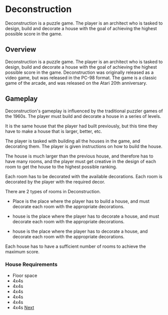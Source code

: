 # Deconstruction

Deconstruction is a puzzle game. The player is an architect who is tasked to design, build and decorate a house with the goal of achieving the highest possible score in the game.

## Overview

Deconstruction is a puzzle game. The player is an architect who is tasked to design, build and decorate a house with the goal of achieving the highest possible score in the game. Deconstruction was originally released as a video game, but was released in the PC-98 format. The game is a classic game of the arcade, and was released on the Atari 20th anniversary.

## Gameplay

Deconstruction's gameplay is influenced by the traditional puzzler games of the 1960s. The player must build and decorate a house in a series of levels.

It is the same house that the player had built previously, but this time they have to make a house that is larger, better, etc.

The player is tasked with building all the houses in the game, and decorating them. The player is given instructions on how to build the house.

The house is much larger than the previous house, and therefore has to have many rooms, and the player must get creative in the design of each room to get the house to the highest possible ranking.

Each room has to be decorated with the available decorations. Each room is decorated by the player with the required decor.

There are 2 types of rooms in Deconstruction.

*   Place is the place where the player has to build a house, and must decorate each room with the appropriate decorations.
*   house is the place where the player has to decorate a house, and must decorate each room with the appropriate decorations.

*   house is the place where the player has to decorate a house, and decorate each room with the appropriate decorations.

Each house has to have a sufficient number of rooms to achieve the maximum score.

### House Requirements

*   Floor space
*   4x4s
*   4x4s
*   4x4s
*   4x4s
*   4x4s
*   4x4s
[Next](7.md)